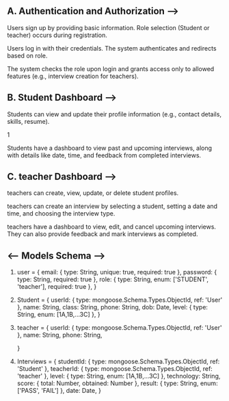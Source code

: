  <!-- Flow of the System -->
## A. Authentication and Authorization -->

<!-- Register: -->
Users sign up by providing basic information. Role selection (Student or teacher) occurs during registration.

<!-- Login:  -->
Users log in with their credentials. The system authenticates and redirects based on role.

<!-- Role-Based Access Control: -->
The system checks the role upon login and grants access only to allowed features (e.g., interview creation for teachers).

## B. Student Dashboard -->

<!-- View & Edit Profile: -->
Students can view and update their profile information (e.g., contact details, skills, resume).

<!-- View Interview History:  -->1
Students have a dashboard to view past and upcoming interviews, along with details like date, time, and feedback from completed interviews.

## C. teacher Dashboard -->

<!-- Create & Manage Student Profiles:  -->
teachers can create, view, update, or delete student profiles.

<!-- Schedule Interviews: -->
teachers can create an interview by selecting a student, setting a date and time, and choosing the interview type.

<!-- Manage Interviews: -->
teachers have a dashboard to view, edit, and cancel upcoming interviews. They can also provide feedback and mark interviews as completed.


## <-- Models Schema -->

1. user = {
   email: { type: String, unique: true, required: true },
   password: { type: String, required: true },
   role: { type: String, enum: ['STUDENT', 'teacher'], required: true },
   }

2. Student = {
   userId: { type: mongoose.Schema.Types.ObjectId, ref: 'User' },
   name: String,
   class: String,
   phone: String,
   dob: Date,
   level: { type: String, enum: [1A,1B,...3C] },
   }

3. teacher = {
   userId: { type: mongoose.Schema.Types.ObjectId, ref: 'User' },
   name: String,
   phone: String,
   <!-- etc -->

   }

4. Interviews = {
   studentId: { type: mongoose.Schema.Types.ObjectId, ref: 'Student' },
   teacherId: { type: mongoose.Schema.Types.ObjectId, ref: 'teacher' },
   level: { type: String, enum: [1A,1B,...3C] },
   technology: String,
   score: { total: Number, obtained: Number },
   result: { type: String, enum: ['PASS', 'FAIL'] },
   date: Date,
   }
